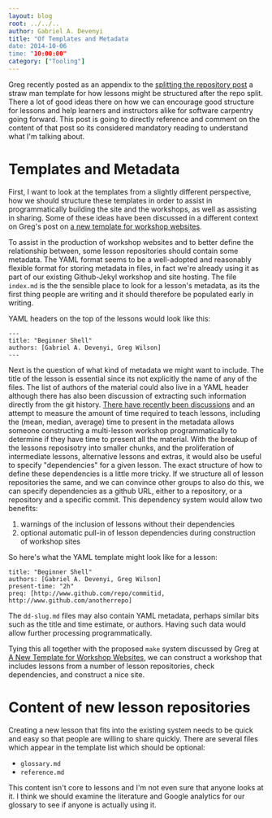 ```yaml
---
layout: blog
root: ../../..
author: Gabriel A. Devenyi
title: "Of Templates and Metadata
date: 2014-10-06
time: "10:00:00"
category: ["Tooling"]
---
```

Greg recently posted as an appendix to the [splitting the repository post](http://software-carpentry.org/blog/2014/09/splitting-the-repo.html) a straw man template for how lessons might be structured after the repo split.
There a lot of good ideas there on how we can encourage good structure for lessons and help learners and instructors alike for software carpentry going forward.
This post is going to directly reference and comment on the content of that post so its considered mandatory reading to understand what I'm talking about.

# Templates and Metadata

First, I want to look at the templates from a slightly different perspective, how we should structure these templates in order to assist in programmatically building the site and the workshops, as well as assisting in sharing.
Some of these ideas have been discussed in a different context on Greg's post on [a new template for workshop websites](http://software-carpentry.org/blog/2014/10/a-new-template-for-workshop-websites.html).

To assist in the production of workshop websites and to better define the relationship between, some lesson repositories should contain some metadata.
The YAML format seems to be a well-adopted and reasonably flexible format for storing metadata in files, in fact we're already using it as part of our existing Github-Jekyl workshop and site hosting.
The file ``index.md`` is the the sensible place to look for a lesson's metadata, as its the first thing people are writing and it should therefore be populated early in writing.

YAML headers on the top of the lessons would look like this:

```
---
title: "Beginner Shell"
authors: [Gabriel A. Devenyi, Greg Wilson]
---
```


Next is the question of what kind of metadata we might want to include.
The title of the lesson is essential since its not explicitly the name of any of the files.
The list of authors of the material could also live in a YAML header although there has also been discussion of extracting such information directly from the git history.
[There have recently been discussions](http://software-carpentry.org/blog/2014/09/sept-2014-lab-meeting-report.html) and an attempt to measure the amount of time required to teach lessons, including the (mean, median, average) time to present in the metadata allows someone constructing a multi-lesson workshop programmatically to determine if they have time to present all the material.
With the breakup of the lessons reposisotry into smaller chunks, and the proliferation of intermediate lessons, alternative lessons and extras, it would also be useful to specify "dependencies" for a given lesson.
The exact structure of how to define these dependencies is a little more tricky. If we structure all of lesson repositories the same, and we can convince other groups to also do this, we can specify dependencies as a github URL, either to a repository, or a repository and a specific commit.
This dependency system would allow two benefits:

1. warnings of the inclusion of lessons without their dependencies
2. optional automatic pull-in of lesson dependencies during construction of workshop sites

So here's what the YAML template might look like for a lesson:
```
title: "Beginner Shell"
authors: [Gabriel A. Devenyi, Greg Wilson]
present-time: "2h"
preq: [http://www.github.com/repo/commitid, http://www.github.com/anotherrepo]
```

The ``dd-slug.md`` files may also contain YAML metadata, perhaps similar bits such as the title and time estimate, or authors.
Having such data would allow further processing programmatically.

Tying this all together with the proposed ``make`` system discussed by Greg at [A New Template for Workshop Websites](http://software-carpentry.org/blog/2014/10/a-new-template-for-workshop-websites.html), we can construct a workshop that includes lessons from a number of lesson repositories, check dependencies, and construct a nice site.

# Content of new lesson repositories
Creating a new lesson that fits into the existing system needs to be quick and easy so that people are willing to share quickly.
There are several files which appear in the template list which should be optional:

- ``glossary.md``
- ``reference.md``

This content isn't core to lessons and I'm not even sure that anyone looks at it. I think we should examine the literature and Google analytics for our glossary to see if anyone is actually using it. 
